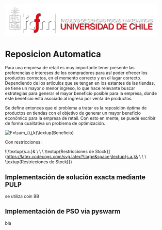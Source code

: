 ![banner](bin/logo.png)

# Reposicion Automatica

Para una empresa de retail es muy importante tener presente las preferencias e intereses de los compradores para así poder ofrecer los productos correctos, en el momento correcto y en el lugar correcto. Dependiendo de los artículos que se tengan en los estantes de las tiendas, se tiene un mayor o menor ingreso, lo que hace relevante buscar estrategias para generar el mayor beneficio posible para la empresa, donde este beneficio está asociado al ingreso por venta de productos.

Se define entonces que el problema a tratar es la reposición óptima de productos en tiendas con el objetivo de generar un mayor beneficio económico para la empresa de retail. Con esto en mente, se puede escribir de forma cualitativa un problema de optimización.


![F=\sum_{i,j,k}\textup{Beneficio}](https://latex.codecogs.com/svg.latex?\large&space;F=\sum_{i,j,k}\textup{Beneficio})

Con restricciones:

![\textup{s.a.}& \ \ \ \textup{Restricciones de Stock}](https://latex.codecogs.com/svg.latex?\large&space;\textup{s.a.}& \ \ \ \textup{Restricciones de Stock}})

## Implementación de solución exacta mediante PULP

se utiliza coin BB

## Implementación de PSO via pyswarm

bla

